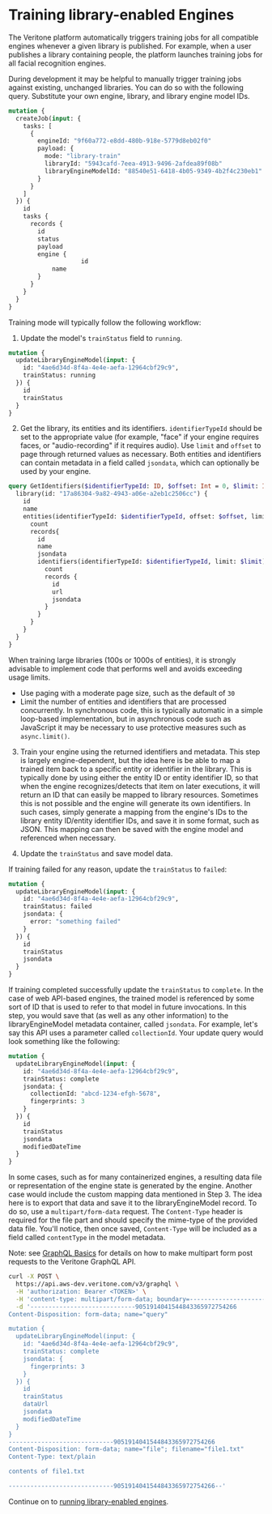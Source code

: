 <!-- ---
title: Training library-enabled engines
--- -->

# Training library-enabled Engines

The Veritone platform automatically triggers training jobs for
all compatible engines whenever a given library is published.
For example, when a user publishes a library containing people,
the platform launches training jobs for all facial recognition engines.

During development it may be helpful to manually trigger training
jobs against existing, unchanged libraries.
You can do so with the following query. Substitute your own
engine, library, and library engine model IDs.

```graphql
mutation {
  createJob(input: {
    tasks: [
      {
        engineId: "9f60a772-e8dd-480b-918e-5779d8eb02f0"
        payload: {
          mode: "library-train"
          libraryId: "5943cafd-7eea-4913-9496-2afdea89f08b"
          libraryEngineModelId: "88540e51-6418-4b05-9349-4b2f4c230eb1"
        }
      }
    ]
  }) {
    id
    tasks {
      records {
        id
        status
        payload
        engine {
					id
        	name
        }
      }
    }
  }
}
```


Training mode will typically follow the following workflow:

1. Update the model's `trainStatus` field to `running`.

```graphql
mutation {
  updateLibraryEngineModel(input: {
    id: "4ae6d34d-8f4a-4e4e-aefa-12964cbf29c9",
    trainStatus: running
  }) {
    id
    trainStatus
  }
}
```

2. Get the library, its entities and its identifiers. `identifierTypeId` should be set to the appropriate value (for example, "face" if your engine requires faces, or "audio-recording" if it requires audio). Use `limit` and `offset` to page through returned values as necessary. Both entities and identifiers can contain metadata in a field called `jsondata`, which can optionally be used by your engine.

```graphql
query GetIdentifiers($identifierTypeId: ID, $offset: Int = 0, $limit: Int = 25) {
  library(id: "17a86304-9a82-4943-a06e-a2eb1c2506cc") {
    id
    name
    entities(identifierTypeId: $identifierTypeId, offset: $offset, limit: $limit) {
      count
      records{
        id
        name
        jsondata
        identifiers(identifierTypeId: $identifierTypeId, limit: $limit) {
          count
          records {
            id
            url
            jsondata
          }
        }
      }
    }
  }
}
```

When training large libraries (100s or 1000s of entities), it is
strongly advisable to implement code that performs well and avoids
exceeding usage limits.
* Use paging with a moderate page size, such as the default of `30`
* Limit the number of entities and identifiers that are processed
concurrently. In synchronous code, this is typically automatic in a
simple loop-based implementation, but in asynchronous code such as
JavaScript it may be necessary to use protective measures such as `async.limit()`.


3. Train your engine using the returned identifiers and metadata. This step is largely engine-dependent, but the idea here is be able to map a trained item back to a specific entity or identifier in the library. This is typically done by using either the entity ID or entity identifier ID, so that when the engine recognizes/detects that item on later executions, it will return an ID that can easily be mapped to library resources. Sometimes this is not possible and the engine will generate its own identifiers. In such cases, simply generate a mapping from the engine's IDs to the library entity ID/entity identifier IDs, and save it in some format, such as JSON. This mapping can then be saved with the engine model and referenced when necessary.

4. Update the `trainStatus` and save model data.

If training failed for any reason, update the `trainStatus` to `failed`:
```graphql
mutation {
  updateLibraryEngineModel(input: {
    id: "4ae6d34d-8f4a-4e4e-aefa-12964cbf29c9",
    trainStatus: failed
    jsondata: {
      error: "something failed"
    }
  }) {
    id
    trainStatus
    jsondata
  }
}
```

If training completed successfully update the `trainStatus` to `complete`. In the case of web API-based engines, the trained model is referenced by some sort of ID that is used to refer to that model in future invocations. In this step, you would save that (as well as any other information) to the libraryEngineModel metadata container, called `jsondata`. For example, let's say this API uses a parameter called `collectionId`. Your update query would look something like the following:

```graphql
mutation {
  updateLibraryEngineModel(input: {
    id: "4ae6d34d-8f4a-4e4e-aefa-12964cbf29c9",
    trainStatus: complete
    jsondata: {
      collectionId: "abcd-1234-efgh-5678",
      fingerprints: 3
    }
  }) {
    id
    trainStatus
    jsondata
    modifiedDateTime
  }
}
```

In some cases, such as for many containerized engines, a resulting data file or representation of the engine state is generated by the engine. Another case would include the custom mapping data mentioned in Step 3. The idea here is to export that data and save it to the libraryEngineModel record. To do so, use a `multipart/form-data` request. The `Content-Type` header is required for the file part and should specify the mime-type of the provided data file. You'll notice, then once saved, `Content-Type` will be included as a field called `contentType` in the model metadata.

Note:  see [GraphQL Basics](/apis/tutorials/graphql-basics) for details
on how to make multipart form post requests to the Veritone GraphQL API.

```bash
curl -X POST \
  https://api.aws-dev.veritone.com/v3/graphql \
  -H 'authorization: Bearer <TOKEN>' \
  -H 'content-type: multipart/form-data; boundary=---------------------------9051914041544843365972754266' \
  -d '-----------------------------9051914041544843365972754266
Content-Disposition: form-data; name="query"

mutation {
  updateLibraryEngineModel(input: {
    id: "4ae6d34d-8f4a-4e4e-aefa-12964cbf29c9",
    trainStatus: complete
    jsondata: {
      fingerprints: 3
    }
  }) {
    id
    trainStatus
    dataUrl
    jsondata
    modifiedDateTime
  }
}
-----------------------------9051914041544843365972754266
Content-Disposition: form-data; name="file"; filename="file1.txt"
Content-Type: text/plain

contents of file1.txt

-----------------------------9051914041544843365972754266--'
```

Continue on to [running library-enabled engines](/libraries/running).
